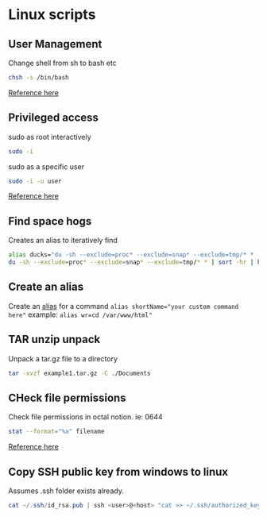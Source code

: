 # Linux scripts

## User Management

Change shell from sh to bash etc  
```bash
chsh -s /bin/bash
```

[Reference here][def]

## Privileged access 

sudo as root interactively  
```bash
sudo -i
```

sudo as a specific user  
```bash
sudo -i -u user
```

[Reference here][def2]

## Find space hogs

Creates an alias to iteratively find 
```bash
alias ducks="du -sh --exclude=proc* --exclude=snap* --exclude=tmp/* * | sort -hr | head"
du -sh --exclude=proc* --exclude=snap* --exclude=tmp/* * | sort -hr | head
```

## Create an alias

Create an [alias][def4] for a command
`alias shortName="your custom command here"`
example:
`alias wr=cd /var/www/html"`

## TAR unzip unpack

Unpack a tar.gz file to a directory  
```bash
tar -xvzf example1.tar.gz -C ./Documents
``` 

## CHeck file permissions

Check file permissions in octal notion. ie: 0644

```bash
stat --format="%a" filename
```

[Reference here][def3]

## Copy SSH public key from windows to linux

Assumes .ssh folder exists already.

```powershell
cat ~/.ssh/id_rsa.pub | ssh <user>@<host> "cat >> ~/.ssh/authorized_keys"
```

[def]: https://www.cyberciti.biz/faq/how-to-change-shell-to-bash/
[def2]: https://unix.stackexchange.com/questions/176997/sudo-as-another-user-with-their-environment
[def3]: https://www.baeldung.com/linux/get-octal-file-permissions#:~:text=The%20stat%20command%20is%20the,the%20filename%2C%20and%20many%20others.
[def4]: https://www.tecmint.com/create-alias-in-linux/